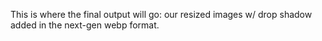 This is where the final output will go: our resized images w/ drop shadow added in the next-gen webp format.